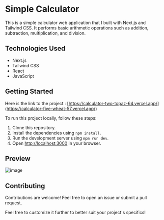 # Simple Calculator

This is a simple calculator web application that I built with Next.js and Tailwind CSS. It performs basic arithmetic operations such as addition, subtraction, multiplication, and division.

## Technologies Used

- Next.js
- Tailwind CSS
- React
- JavaScript

## Getting Started

Here is the link to the project : [https://calculator-two-topaz-64.vercel.app/](https://calculator-five-wheat-57.vercel.app/)

To run this project locally, follow these steps:

1. Clone this repository.
2. Install the dependencies using `npm install`.
3. Run the development server using `npm run dev`.
4. Open [http://localhost:3000](http://localhost:3000) in your browser.

## Preview

![image](https://github.com/Karim-Zaf/Calculator/assets/85990373/5a846243-3f05-4172-818e-238fb78d38f8)

## Contributing

Contributions are welcome! Feel free to open an issue or submit a pull request.

Feel free to customize it further to better suit your project's specifics!


